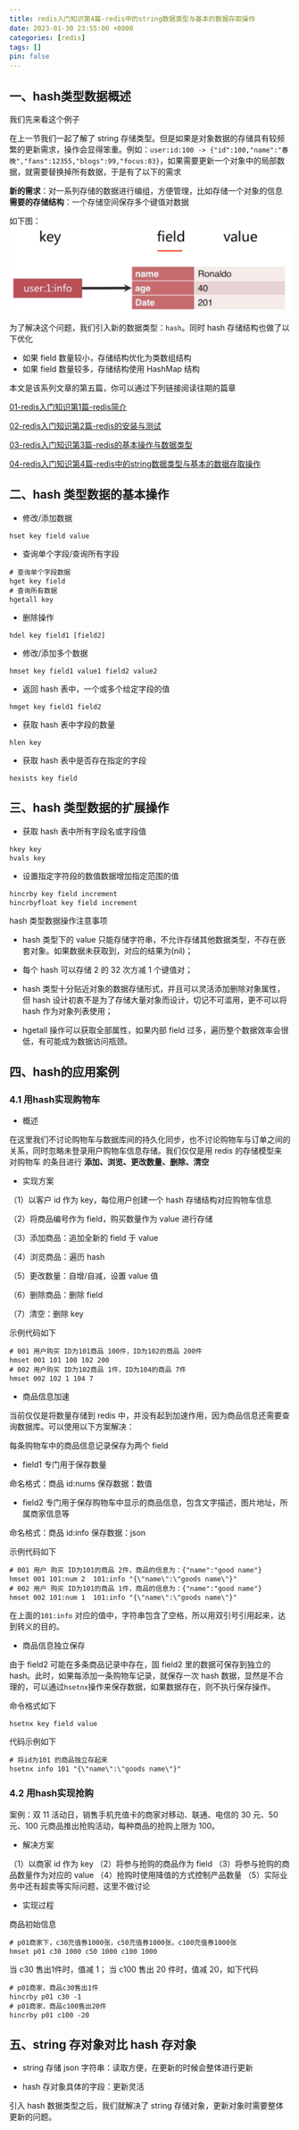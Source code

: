 ```yaml
---
title: redis入门知识第4篇-redis中的string数据类型与基本的数据存取操作
date: 2023-01-30 23:55:00 +0800
categories: [redis]
tags: []
pin: false
---
```


## 一、hash类型数据概述

我们先来看这个例子

在上一节我们一起了解了 string 存储类型。但是如果是对象数据的存储具有较频繁的更新需求，操作会显得笨重。例如：`user:id:100 -> {"id":100,"name":"春晚","fans":12355,"blogs":99,"focus:83}`，如果需要更新一个对象中的局部数据，就需要替换掉所有数据，于是有了以下的需求

**新的需求**：对一系列存储的数据进行编组，方便管理，比如存储一个对象的信息
**需要的存储结构**：一个存储空间保存多个键值对数据

如下图：
![05-01.png](/img/redis/05-01.png)

为了解决这个问题，我们引入新的数据类型：`hash`。同时 hash 存储结构也做了以下优化

- 如果 field 数量较小，存储结构优化为类数组结构
- 如果 field 数量较多，存储结构使用 HashMap 结构

本文是该系列文章的第五篇，你可以通过下列链接阅读往期的篇章

[01-redis入门知识第1篇-redis简介](https://blog.jkdev.cn/index.php/archives/447/)

[02-redis入门知识第2篇-redis的安装与测试](https://blog.jkdev.cn/index.php/archives/454/)

[03-redis入门知识第3篇-redis的基本操作与数据类型](https://blog.jkdev.cn/index.php/archives/455/)

[04-redis入门知识第4篇-redis中的string数据类型与基本的数据存取操作](https://blog.jkdev.cn/index.php/archives/463/)

## 二、hash 类型数据的基本操作

- 修改/添加数据

```shell
hset key field value
```

- 查询单个字段/查询所有字段

```shell
# 查询单个字段数据
hget key field
# 查询所有数据
hgetall key
```

- 删除操作

```shell
hdel key field1 [field2]
```

- 修改/添加多个数据

```shell
hmset key field1 value1 field2 value2
```

- 返回 hash 表中，一个或多个给定字段的值

```shell
hmget key field1 field2
```

- 获取 hash 表中字段的数量

```shell
hlen key
```

- 获取 hash 表中是否存在指定的字段

```shell
hexists key field
```

## 三、hash 类型数据的扩展操作

- 获取 hash 表中所有字段名或字段值

```shell
hkey key
hvals key
```

- 设置指定字符段的数值数据增加指定范围的值

```shell
hincrby key field increment
hincrbyfloat key field increment
```

hash 类型数据操作注意事项

- hash 类型下的 value 只能存储字符串，不允许存储其他数据类型，不存在嵌套对象。如果数据未获取到，对应的结果为(nil)；

- 每个 hash 可以存储 2 的 32 次方减 1 个键值对；

- hash 类型十分贴近对象的数据存储形式，并且可以灵活添加删除对象属性，但 hash 设计初衷不是为了存储大量对象而设计，切记不可滥用，更不可以将 hash 作为对象列表使用；

- hgetall 操作可以获取全部属性，如果内部 field 过多，遍历整个数据效率会很低，有可能成为数据访问瓶颈。

## 四、hash的应用案例

### 4.1 用hash实现购物车

- 概述

在这里我们不讨论购物车与数据库间的持久化同步，也不讨论购物车与订单之间的关系，同时忽略未登录用户购物车信息存储。我们仅仅是用 redis 的存储模型来 对购物车 的条目进行 **添加、浏览、更改数量、删除、清空**

- 实现方案

（1）以客户 id 作为 key，每位用户创建一个 hash 存储结构对应购物车信息

（2）将商品编号作为 field，购买数量作为 value 进行存储

（3）添加商品：追加全新的 field 于 value

（4）浏览商品：遍历 hash

（5）更改数量：自增/自减，设置 value 值

（6）删除商品：删除 field

（7）清空：删除 key

示例代码如下

```shell
# 001 用户购买 ID为101商品 100件，ID为102的商品 200件
hmset 001 101 100 102 200
# 002 用户购买 ID为102商品 1件，ID为104的商品 7件
hmset 002 102 1 104 7
```

- 商品信息加速

当前仅仅是将数量存储到 redis 中，并没有起到加速作用，因为商品信息还需要查询数据库。可以使用以下方案解决：

每条购物车中的商品信息记录保存为两个 field

- field1 专门用于保存数量

命名格式：商品 id:nums
保存数据：数值

- field2 专门用于保存购物车中显示的商品信息，包含文字描述，图片地址，所属商家信息等

命名格式：商品 id:info
保存数据：json

示例代码如下

```shell
# 001 用户 购买 ID为101的商品 2件，商品的信息为：{"name":"good name"} 
hmset 001 101:num 2  101:info "{\"name\":\"goods name\"}"
# 002 用户 购买 ID为101的商品 1件，商品的信息为：{"name":"good name"} 
hmset 002 101:num 1  101:info "{\"name\":\"goods name\"}"
```

在上面的`101:info` 对应的值中，字符串包含了空格，所以用双引号引用起来，达到转义的目的。

- 商品信息独立保存

由于 field2 可能在多条商品记录中存在，固 field2 里的数据可保存到独立的 hash。此时，如果每添加一条购物车记录，就保存一次 hash 数据，显然是不合理的，可以通过`hsetnx`操作来保存数据，如果数据存在，则不执行保存操作。

命令格式如下

```shell
hsetnx key field value
```

代码示例如下

```shell
# 将id为101 的商品独立存起来
hsetnx info 101 "{\"name\":\"goods name\"}"
```

### 4.2 用hash实现抢购

案例：双 11 活动日，销售手机充值卡的商家对移动、联通、电信的 30 元、50 元、100 元商品推出抢购活动，每种商品的抢购上限为 100。

- 解决方案

（1）以商家 id 作为 key
（2）将参与抢购的商品作为 field
（3）将参与抢购的商品数量作为对应的 value
（4）抢购时使用降值的方式控制产品数量
（5）实际业务中还有超卖等实际问题，这里不做讨论

- 实现过程

商品初始信息

```shell
# p01商家下，c30充值券1000张，c50充值券1000张，c100充值券1000张
hmset p01 c30 1000 c50 1000 c100 1000
```

当 c30 售出1件时，值减 1； 当 c100 售出 20 件时，值减 20，如下代码

```shell
# p01商家，商品c30售出1件
hincrby p01 c30 -1
# p01商家，商品c100售出20件
hincrby p01 c100 -20
```

## 五、string 存对象对比 hash 存对象

- string 存储 json 字符串：读取方便，在更新的时候会整体进行更新

- hash 存对象具体的字段：更新灵活

引入 hash 数据类型之后，我们就解决了 string 存储对象，更新对象时需要整体更新的问题。
